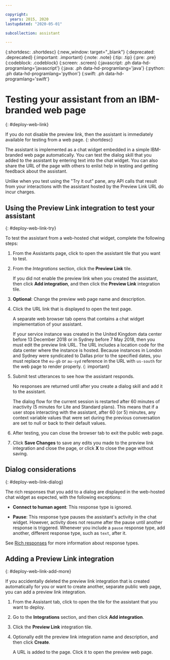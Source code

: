 ```yaml
---

copyright:
  years: 2015, 2020
lastupdated: "2020-05-01"

subcollection: assistant

---
```


{:shortdesc: .shortdesc}
{:new_window: target="_blank"}
{:deprecated: .deprecated}
{:important: .important}
{:note: .note}
{:tip: .tip}
{:pre: .pre}
{:codeblock: .codeblock}
{:screen: .screen}
{:javascript: .ph data-hd-programlang='javascript'}
{:java: .ph data-hd-programlang='java'}
{:python: .ph data-hd-programlang='python'}
{:swift: .ph data-hd-programlang='swift'}

# Testing your assistant from an IBM-branded web page
{: #deploy-web-link}

If you do not disable the preview link, then the assistant is immediately available for testing from a web page.
{: shortdesc}

The assistant is implemented as a chat widget embedded in a simple IBM-branded web page automatically. You can test the dialog skill that you added to the assistant by entering text into the chat widget. You can also share the URL of the page with others to enlist help in testing and getting feedback about the assistant.

Unlike when you test using the "Try it out" pane, any API calls that result from your interactions with the assistant hosted by the Preview Link URL do incur charges.

## Using the Preview Link integration to test your assistant
{: #deploy-web-link-try}

To test the assistant from a web-hosted chat widget, complete the following steps:

1.  From the Assistants page, click to open the assistant tile that you want to test.

1.  From the *Integrations* section, click the **Preview Link** tile.

    If you did not enable the preview link when you created the assistant, then click **Add integration**, and then click the **Preview Link** integration tile.

1.  **Optional**: Change the preview web page name and description.

1.  Click the URL link that is displayed to open the test page.

    A separate web browser tab opens that contains a chat widget implementation of your assistant.

    If your service instance was created in the United Kingdom data center before 13 December 2018 or in Sydney before 7 May 2018, then you must edit the preview link URL. The URL includes a location code for the data center where the instance is hosted. Because instances in London and Sydney were syndicated to Dallas prior to the specified dates, you must replace the `eu-gb` or `au-syd` reference in the URL with `us-south` for the web page to render properly.
    {: important}

1.  Submit test utterances to see how the assistant responds.

    No responses are returned until after you create a dialog skill and add it to the assistant.

    The dialog flow for the current session is restarted after 60 minutes of inactivity (5 minutes for Lite and Standard plans). This means that if a user stops interacting with the assistant, after 60 (or 5) minutes, any context variable values that were set during the previous conversation are set to null or back to their default values.

1.  After testing, you can close the browser tab to exit the public web page.

1.  Click **Save Changes** to save any edits you made to the preview link integration and close the page, or click **X** to close the page without saving.

## Dialog considerations
{: #deploy-web-link-dialog}

The rich responses that you add to a dialog are displayed in the web-hosted chat widget as expected, with the following exceptions:

- **Connect to human agent**: This response type is ignored.

- **Pause**: This response type pauses the assistant's activity in the chat widget. However, activity does not resume after the pause until another response is triggered. Whenever you include a `pause` response type, add another, different response type, such as `text`, after it.

See [Rich responses](/docs/assistant?topic=assistant-dialog-overview#dialog-overview-multimedia) for more information about response types.

## Adding a Preview Link integration
{: #deploy-web-link-add-more}

If you accidentally deleted the preview link integration that is created automatically for you or want to create another, separate public web page, you can add a preview link integration.

1.  From the Assistant tab, click to open the tile for the assistant that you want to deploy.

1.  Go to the **Integrations** section, and then click **Add integration**.

1.  Click the **Preview Link** integration tile.

1.  Optionally edit the preview link integration name and description, and then click **Create**.

    A URL is added to the page. Click it to open the preview web page.

